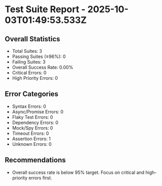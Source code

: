 # Test Suite Report - 2025-10-03T01:49:53.533Z

## Overall Statistics
- Total Suites: 3
- Passing Suites (≥96%): 0
- Failing Suites: 3
- Overall Success Rate: 0.00%
- Critical Errors: 0
- High Priority Errors: 0

## Error Categories
- Syntax Errors: 0
- Async/Promise Errors: 0
- Flaky Test Errors: 0
- Dependency Errors: 0
- Mock/Spy Errors: 0
- Timeout Errors: 0
- Assertion Errors: 1
- Unknown Errors: 0

## Recommendations
- Overall success rate is below 95% target. Focus on critical and high-priority errors first.



